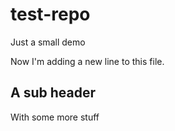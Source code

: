 test-repo
=========

Just a small demo

Now I'm adding a new line to this file.

## A sub header

With some more stuff
